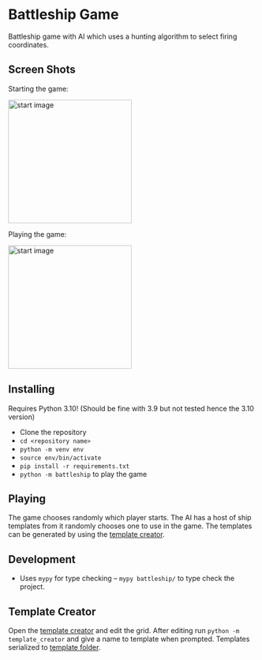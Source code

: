 # Battleship Game

Battleship game with AI which uses a hunting algorithm to select firing coordinates.

## Screen Shots

Starting the game:


<img src="https://user-images.githubusercontent.com/68746087/201474680-5493d143-ff89-47ce-9448-493c169e3633.png" alt="start image" width=250 />

Playing the game:


<img src="https://user-images.githubusercontent.com/68746087/201474791-038890d3-53a7-4223-b4b4-071a6493db61.png" alt="start image" width=250 />

## Installing

Requires Python 3.10! (Should be fine with 3.9 but not tested hence the 3.10 version)

- Clone the repository
- `cd <repository name>`
- `python -m venv env`
- `source env/bin/activate`
- `pip install -r requirements.txt`
- `python -m battleship` to play the game

## Playing

The game chooses randomly which player starts. The AI has a host of ship templates from it randomly chooses one to use in the game. The templates can be generated by using the [template creator](./template_creator/).

## Development

- Uses `mypy` for type checking – `mypy battleship/` to type check the project.

## Template Creator
Open the [template creator](./template_creator/__main__.py) and edit the grid. After editing run `python -m template_creator` and give a name to template when prompted. Templates serialized to [template folder](./templates/).


